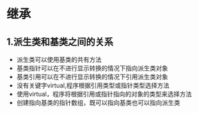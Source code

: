 # 继承

## 1.派生类和基类之间的关系

- 派生类可以使用基类的共有方法
- 基类指针可以在不进行显示转换的情况下指向派生类对象
- 基类引用可以在不进行显示转换的情况下引用派生类对象
- 没有关键字virtual,程序根据引用类型或指针类型选择方法
- 使用virtual，程序将根据引用或指针指向的对象的类型来选择方法
- 创建指向基类的指针数组，既可以指向基类也可以指向派生类